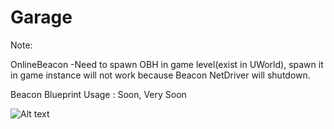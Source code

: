 # Garage

Note:

OnlineBeacon
-Need to spawn OBH in game level(exist in UWorld), spawn it in game instance will not work because Beacon NetDriver will shutdown.

Beacon Blueprint Usage  :  Soon, Very Soon

![Alt text](/TutorialPictures/beacon1?raw=true "Optional Title")
